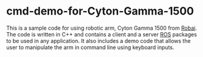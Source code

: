 # cmd-demo-for-Cyton-Gamma-1500
This is a sample code for using robotic arm, Cyton Gamma 1500 from [Robai](http://www.robai.com/). The code is written in C++ and contains a client and a server [ROS](http://www.ros.org/) packages to be used in any application. It also includes a demo code that allows the user to manipulate the arm in command line using keyboard inputs.
